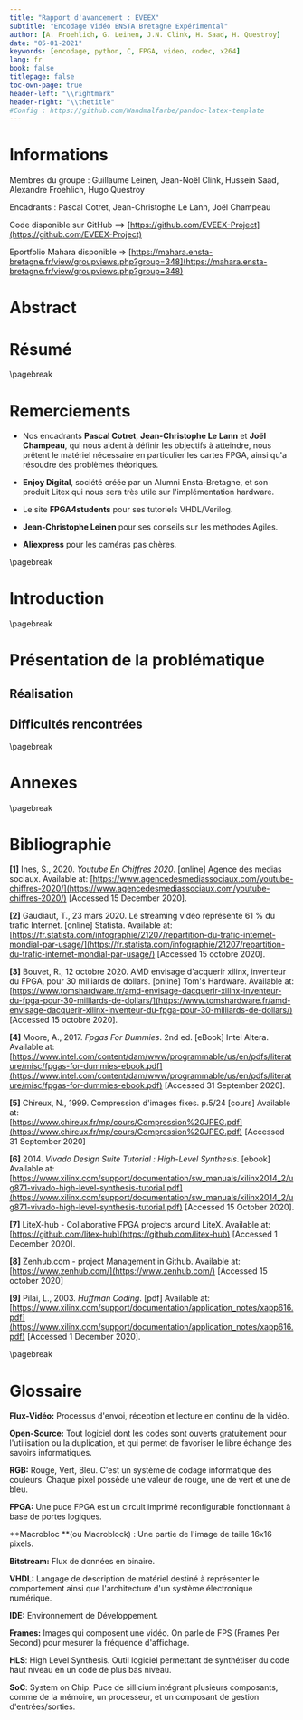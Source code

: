 ```yaml
---
title: "Rapport d'avancement : EVEEX"
subtitle: "Encodage Vidéo ENSTA Bretagne Expérimental"
author: [A. Froehlich, G. Leinen, J.N. Clink, H. Saad, H. Questroy]
date: "05-01-2021"
keywords: [encodage, python, C, FPGA, video, codec, x264]
lang: fr
book: false
titlepage: false
toc-own-page: true
header-left: "\\rightmark"
header-right: "\\thetitle"
#Config : https://github.com/Wandmalfarbe/pandoc-latex-template
---
```


# Informations

Membres du groupe : Guillaume Leinen, Jean-Noël Clink, Hussein Saad, Alexandre Froehlich, Hugo Questroy

Encadrants : Pascal Cotret, Jean-Christophe Le Lann, Joël Champeau

Code disponible sur GitHub ==> [https://github.com/EVEEX-Project](https://github.com/EVEEX-Project)

Eportfolio Mahara disponible => [https://mahara.ensta-bretagne.fr/view/groupviews.php?group=348](https://mahara.ensta-bretagne.fr/view/groupviews.php?group=348)

# Abstract



# Résumé

\pagebreak

# Remerciements

-   Nos encadrants **Pascal Cotret**, **Jean-Christophe Le Lann** et **Joël Champeau**, qui nous aident à définir les objectifs à atteindre, nous prêtent le matériel nécessaire en particulier les cartes FPGA, ainsi qu'a résoudre des problèmes théoriques.

-   **Enjoy Digital**, société créée par un Alumni Ensta-Bretagne, et son produit Litex qui nous sera très utile sur l'implémentation hardware.

-   Le site **FPGA4students** pour ses tutoriels VHDL/Verilog.

-   **Jean-Christophe Leinen** pour ses conseils sur les méthodes Agiles.

-   **Aliexpress** pour les caméras pas chères.

\pagebreak

# Introduction



\pagebreak

# Présentation de la problématique 





## Réalisation 

## Difficultés rencontrées 



\pagebreak

# Annexes

\pagebreak

# Bibliographie

**[1]** Ines, S., 2020. _Youtube En Chiffres 2020_. [online] Agence des medias sociaux. Available at: [https://www.agencedesmediassociaux.com/youtube-chiffres-2020/](https://www.agencedesmediassociaux.com/youtube-chiffres-2020/) [Accessed 15 December 2020].

**[2]** Gaudiaut, T., 23 mars 2020. Le streaming vidéo représente 61 % du trafic Internet. [online] Statista. Available at: [https://fr.statista.com/infographie/21207/repartition-du-trafic-internet-mondial-par-usage/](https://fr.statista.com/infographie/21207/repartition-du-trafic-internet-mondial-par-usage/) [Accessed 15 octobre 2020].

**[3]** Bouvet, R., 12 octobre 2020. AMD envisage d'acquerir xilinx, inventeur du FPGA, pour 30 milliards de dollars. [online] Tom's Hardware. Available at: [https://www.tomshardware.fr/amd-envisage-dacquerir-xilinx-inventeur-du-fpga-pour-30-milliards-de-dollars/](https://www.tomshardware.fr/amd-envisage-dacquerir-xilinx-inventeur-du-fpga-pour-30-milliards-de-dollars/) [Accessed 15 octobre 2020].

**[4]** Moore, A., 2017. _Fpgas For Dummies_. 2nd ed. [eBook] Intel Altera. Available at: [https://www.intel.com/content/dam/www/programmable/us/en/pdfs/literature/misc/fpgas-for-dummies-ebook.pdf](https://www.intel.com/content/dam/www/programmable/us/en/pdfs/literature/misc/fpgas-for-dummies-ebook.pdf) [Accessed 31 September 2020].

**[5]** Chireux, N., 1999. Compression d'images fixes. p.5/24 [cours] Available at:  
[https://www.chireux.fr/mp/cours/Compression%20JPEG.pdf](https://www.chireux.fr/mp/cours/Compression%20JPEG.pdf) [Accessed 31 September 2020]

**[6]** 2014. _Vivado Design Suite Tutorial : High-Level Synthesis_. [ebook] Available at: [https://www.xilinx.com/support/documentation/sw_manuals/xilinx2014_2/ug871-vivado-high-level-synthesis-tutorial.pdf](https://www.xilinx.com/support/documentation/sw_manuals/xilinx2014_2/ug871-vivado-high-level-synthesis-tutorial.pdf) [Accessed 15 October 2020].

**[7]** LiteX-hub - Collaborative FPGA projects around LiteX. Available at: [https://github.com/litex-hub](https://github.com/litex-hub) [Accessed 1 December 2020].

**[8]** Zenhub.com - project Management in Github. Available at: [https://www.zenhub.com/](https://www.zenhub.com/) [Accessed 15 october 2020]

**[9]** Pilai, L., 2003. _Huffman Coding_. [pdf] Available at: [https://www.xilinx.com/support/documentation/application_notes/xapp616.pdf](https://www.xilinx.com/support/documentation/application_notes/xapp616.pdf) [Accessed 1 December 2020].

\pagebreak

# Glossaire

**Flux-Vidéo:** Processus d'envoi, réception et lecture en continu de la vidéo.

**Open-Source:** Tout logiciel dont les codes sont ouverts gratuitement pour l'utilisation ou la duplication, et qui permet de favoriser le libre échange des savoirs informatiques.

**RGB:** Rouge, Vert, Bleu. C'est un système de codage informatique des couleurs. Chaque pixel possède une valeur de rouge, une de vert et une de bleu.

**FPGA:** Une puce FPGA est un circuit imprimé reconfigurable fonctionnant à base de portes logiques.

**Macrobloc **(ou Macroblock) : Une partie de l'image de taille 16x16 pixels.

**Bitstream:** Flux de données en binaire.

**VHDL:** Langage de description de matériel destiné à représenter le comportement ainsi que l'architecture d'un système électronique numérique.

**IDE:** Environnement de Développement.

**Frames:** Images qui composent une vidéo. On parle de FPS (Frames Per Second) pour mesurer la fréquence d'affichage.

**HLS**: High Level Synthesis. Outil logiciel permettant de synthétiser du code haut niveau en un code de plus bas niveau.

**SoC**: System on Chip. Puce de sillicium intégrant plusieurs composants, comme de la mémoire, un processeur, et un composant de gestion d'entrées/sorties.

